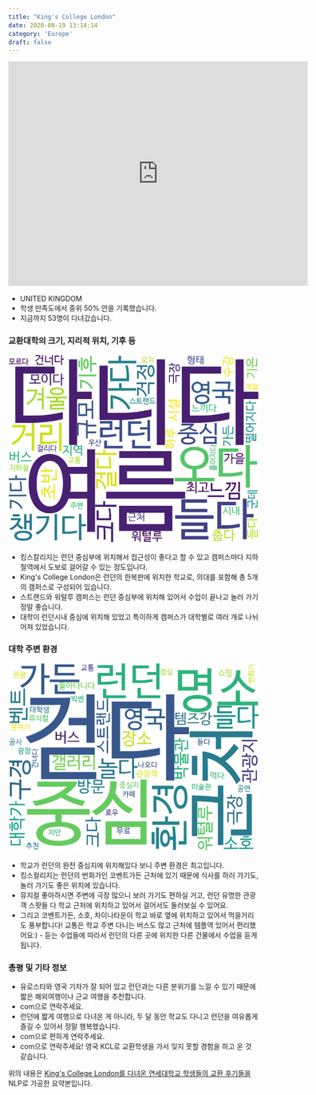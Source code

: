 ```yaml
---
title: "King's College London"
date: 2020-08-19 13:14:14
category: 'Europe'
draft: false
---
```


<iframe
width="600"
height="450"
frameborder="0" style="border:0"
src="https://www.google.com/maps/embed/v1/place?key=AIzaSyC9e1AME-pVmWC4hBpFdu5S4dKzyepa3HQ&q=King's+College+London&center=51.5114864,-0.115997&zoom=14" allowfullscreen>
</iframe>

* UNITED KINGDOM
* 학생 만족도에서 중위 50% 안을 기록했습니다.
* 지금까지 53명이 다녀갔습니다. 

### 교환대학의 크기, 지리적 위치, 기후 등

![gen_info-WordCloud](../univ_wordclouds_okt/gen_info/GB000026_gen_info_okt.png)

* 킹스칼리지는 런던 중심부에 위치해서 접근성이 좋다고 할 수 있고 캠퍼스마다 지하철역에서 도보로 걸어갈 수 있는 정도입니다.
* King's College London은 런던의 한복판에 위치한 학교로, 의대를 포함해 총 5개의 캠퍼스로 구성되어 있습니다.
* 스트랜드와 워털루 캠퍼스는 런던 중심부에 위치해 있어서 수업이 끝나고 놀러 가기 정말 좋습니다.
* 대학이 런던시내 중심에 위치해 있었고 특이하게 캠퍼스가 대학별로 여러 개로 나뉘어져 있었습니다.


### 대학 주변 환경

![env_info-WordCloud](../univ_wordclouds_okt/env_info/GB000026_env_info_okt.png)

* 학교가 런던의 완전 중심지에 위치해있다 보니 주변 환경은 최고입니다.
* 킹스컬리지는 런던의 번화가인 코벤트가든 근처에 있기 때문에 식사를 하러 가기도, 놀러 가기도 좋은 위치에 있습니다.
* 뮤지컬 좋아하시면 주변에 극장 많으니 보러 가기도 편하실 거고, 런던 유명한 관광객 스팟들 다 학교 근처에 위치하고 있어서 걸어서도 둘러보실 수 있어요.
* 그리고 코벤트가든, 소호, 차이나타운이 학교 바로 옆에 위치하고 있어서 먹을거리도 풍부합니다! 교통은 학교 주변 다니는 버스도 많고 근처에 템플역 있어서 편리했어요:) - 듣는 수업들에 따라서 런던의 다른 곳에 위치한 다른 건물에서 수업을 듣게 됩니다.


### 총평 및 기타 정보 
* 유로스타와 영국 기차가 잘 되어 있고 런던과는 다른 분위기를 느낄 수 있기 때문에 짧은 해외여행이나 근교 여행을 추천합니다.
* com으로 연락주세요.
* 런던에 짧게 여행으로 다녀온 게 아니라, 두 달 동안 학교도 다니고 런던을 여유롭게 즐길 수 있어서 정말 행복했습니다.
* com으로 편하게 연락주세요.
* com으로 연락주세요! 영국 KCL로 교환학생을 가서 잊지 못할 경험을 하고 온 것 같습니다.


위의 내용은 [King's College London를 다녀온 연세대학교 학생들의 교환 후기들을](http://oia.yonsei.ac.kr/partner/expReport.asp?ucode=GB000026&bgbn=A) NLP로 가공한 요약본입니다. 
